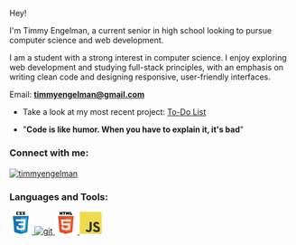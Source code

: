 Hey! 

I'm Timmy Engelman, a current senior in high school looking to pursue computer science and web development.

I am a student with a strong interest in computer science. I enjoy exploring web development and studying full-stack principles, with an emphasis on writing clean code and designing responsive, user-friendly interfaces.

Email: **timmyengelman@gmail.com**

- Take a look at my most recent project: [To-Do List](https://timmyengelman.github.io/Timmy-Engelman/)

- "**Code is like humor. When you have to explain it, it's bad**"


<h3 align="left">Connect with me:</h3>
<p align="left">
<a href="https://linkedin.com/in/timmyengelman" target="blank"><img align="center" src="https://raw.githubusercontent.com/rahuldkjain/github-profile-readme-generator/master/src/images/icons/Social/linked-in-alt.svg" alt="timmyengelman" height="30" width="40" /></a>
</p>

<h3 align="left">Languages and Tools:</h3>
<p align="left"> <a href="https://www.w3schools.com/css/" target="_blank" rel="noreferrer"> <img src="https://raw.githubusercontent.com/devicons/devicon/master/icons/css3/css3-original-wordmark.svg" alt="css3" width="40" height="40"/> </a> <a href="https://git-scm.com/" target="_blank" rel="noreferrer"> <img src="https://www.vectorlogo.zone/logos/git-scm/git-scm-icon.svg" alt="git" width="40" height="40"/> </a> <a href="https://www.w3.org/html/" target="_blank" rel="noreferrer"> <img src="https://raw.githubusercontent.com/devicons/devicon/master/icons/html5/html5-original-wordmark.svg" alt="html5" width="40" height="40"/> </a> <a href="https://developer.mozilla.org/en-US/docs/Web/JavaScript" target="_blank" rel="noreferrer"> <img src="https://raw.githubusercontent.com/devicons/devicon/master/icons/javascript/javascript-original.svg" alt="javascript" width="40" height="40"/> </a> </p>

